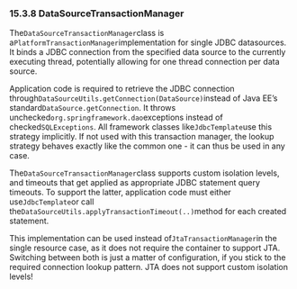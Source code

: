 ### 15.3.8 DataSourceTransactionManager

The`DataSourceTransactionManager`class is a`PlatformTransactionManager`implementation for single JDBC datasources. It binds a JDBC connection from the specified data source to the currently executing thread, potentially allowing for one thread connection per data source.

Application code is required to retrieve the JDBC connection through`DataSourceUtils.getConnection(DataSource)`instead of Java EE’s standard`DataSource.getConnection`. It throws unchecked`org.springframework.dao`exceptions instead of checked`SQLExceptions`. All framework classes like`JdbcTemplate`use this strategy implicitly. If not used with this transaction manager, the lookup strategy behaves exactly like the common one - it can thus be used in any case.

The`DataSourceTransactionManager`class supports custom isolation levels, and timeouts that get applied as appropriate JDBC statement query timeouts. To support the latter, application code must either use`JdbcTemplate`or call the`DataSourceUtils.applyTransactionTimeout(..)`method for each created statement.

This implementation can be used instead of`JtaTransactionManager`in the single resource case, as it does not require the container to support JTA. Switching between both is just a matter of configuration, if you stick to the required connection lookup pattern. JTA does not support custom isolation levels!

